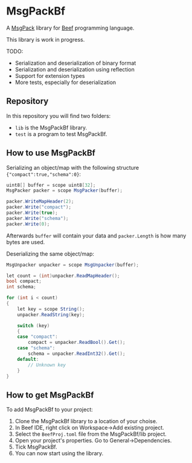 # MsgPackBf

A [MsgPack](https://msgpack.org/) library for [Beef](https://www.beeflang.org/) programming language.

This library is work in progress.

TODO:
- Serialization and deserialization of binary format
- Serialization and deserialization using reflection
- Support for extension types
- More tests, especially for deserialization

## Repository

In this repository you will find two folders:
- `lib` is the MsgPackBf library.
- `test` is a program to test MsgPackBf.

## How to use MsgPackBf

Serializing an object/map with the following structure `{"compact":true,"schema":0}`:

```C#
uint8[] buffer = scope uint8[32];
MsgPacker packer = scope MsgPacker(buffer);

packer.WriteMapHeader(2);
packer.Write("compact");
packer.Write(true);
packer.Write("schema");
packer.Write(0);
```

Afterwards `buffer` will contain your data and `packer.Length` is how many bytes are used.

Deserializing the same object/map:

```C#
MsgUnpacker unpacker = scope MsgUnpacker(buffer);

let count = (int)unpacker.ReadMapHeader();
bool compact;
int schema;

for (int i < count)
{
	let key = scope String();
	unpacker.ReadString(key);

	switch (key)
	{
	case "compact":
		compact = unpacker.ReadBool().Get();
	case "schema":
		schema = unpacker.ReadInt32().Get();
	default:
		// Unknown key
	}
}
```

## How to get MsgPackBf

To add MsgPackBf to your project:

1. Clone the MsgPackBf library to a location of your choise.
1. In Beef IDE, right click on Workspace->Add existing project.
1. Select the `BeefProj.toml` file from the MsgPackBf/lib project.
1. Open your project's properties. Go to General->Dependencies.
1. Tick MsgPackBf.
1. You can now start using the library.